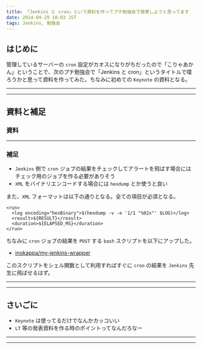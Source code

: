 ```yaml
---
title: 「Jenkins と cron」という資料を作ってプチ勉強会で発表しようと思ってます
date: 2014-04-29 18:03 JST
tags: Jenkins, 勉強会
---
```


<H2>はじめに</H2>

管理しているサーバーの `cron` 設定がカオスになりがちだったので「こりゃあかん」ということで、次のプチ勉強会で「Jenkins と cron」というタイトルで喋ろうかと思って資料を作ってみた。ちなみに初めての `Keynote` の資料となる。

***
***

<H2>資料と補足</H2>

<H3>資料</H3>

<script async class="speakerdeck-embed" data-id="97188b00b1650131b593068d4df30270" data-ratio="1.33333333333333" src="//speakerdeck.com/assets/embed.js"></script>

***

<H3>補足</H3>

 * `Jenkins` 側で `cron` ジョブの結果をチェックしてアラートを飛ばす場合にはチェック用のジョブを作る必要がありそう
 * `XML` をバイナリエンコードする場合には `hexdump` とか使うと良い

また、`XML` フォーマットは以下の通りとなる。全ての項目が必須となる。

~~~~
<run>
  <log encoding="hexBinary">$(hexdump -v -e '1/1 "%02x"' $LOG)</log>
  <result>${RESULT}</result>
  <duration>${ELAPSED_MS}</duration>
</run>
~~~~

ちなみに `cron` ジョブの結果を `POST` する `bash` スクリプトを以下にアップした。

 * [inokappa/my-jenkins-wrapper](https://github.com/inokappa/my-jenkins-wrapper)

このスクリプトをシェル関数として利用すればすぐに `cron` の結果を `Jenkins` 先生に飛ばせるはず。

***
***

<H2>さいごに</H2>

 * `Keynote` は使ってるだけでなんかカッコいい
 * `LT` 等の発表資料を作る時のポイントってなんだろなー

***
***
